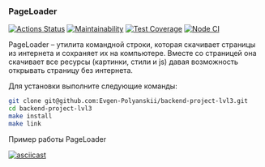 ### PageLoader
[![Actions Status](https://github.com/Evgen-Polyanskii/backend-project-lvl3/workflows/hexlet-check/badge.svg)](https://github.com/Evgen-Polyanskii/backend-project-lvl3/actions)
[![Maintainability](https://api.codeclimate.com/v1/badges/52c286588cbc9e824fdc/maintainability)](https://codeclimate.com/github/Evgen-Polyanskii/backend-project-lvl3/maintainability)
[![Test Coverage](https://api.codeclimate.com/v1/badges/52c286588cbc9e824fdc/test_coverage)](https://codeclimate.com/github/Evgen-Polyanskii/backend-project-lvl3/test_coverage)
[![Node CI](https://github.com/Evgen-Polyanskii/backend-project-lvl3/actions/workflows/ci.yml/badge.svg)](https://github.com/Evgen-Polyanskii/backend-project-lvl3/actions)

PageLoader – утилита командной строки, которая скачивает страницы из интернета и сохраняет их на компьютере. Вместе со 
страницей она скачивает все ресурсы (картинки, стили и js) давая возможность открывать страницу без интернета.

Для установки выполните следующие команды:

```bash
git clone git@github.com:Evgen-Polyanskii/backend-project-lvl3.git
cd backend-project-lvl3
make install
make link
```

Пример работы PageLoader

[![asciicast](https://asciinema.org/a/PDQL8BH7d0yDamjPnesGdCYyv.svg)](https://asciinema.org/a/PDQL8BH7d0yDamjPnesGdCYyv)
